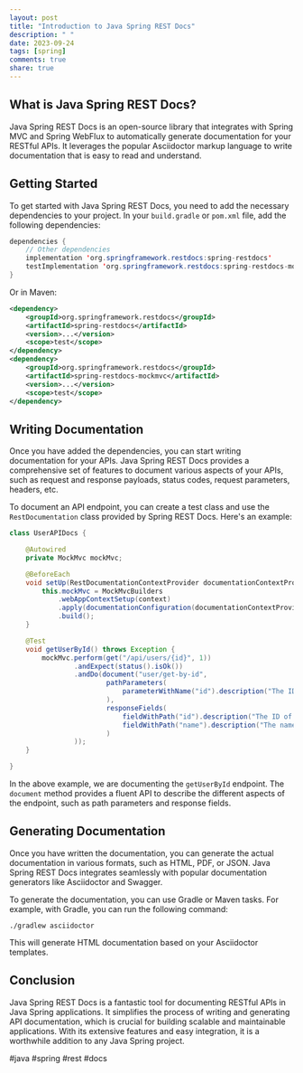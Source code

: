 ```yaml
---
layout: post
title: "Introduction to Java Spring REST Docs"
description: " "
date: 2023-09-24
tags: [spring]
comments: true
share: true
---
```


## What is Java Spring REST Docs?

Java Spring REST Docs is an open-source library that integrates with Spring MVC and Spring WebFlux to automatically generate documentation for your RESTful APIs. It leverages the popular Asciidoctor markup language to write documentation that is easy to read and understand.

## Getting Started

To get started with Java Spring REST Docs, you need to add the necessary dependencies to your project. In your `build.gradle` or `pom.xml` file, add the following dependencies:

```java
dependencies {
    // Other dependencies
    implementation 'org.springframework.restdocs:spring-restdocs'
    testImplementation 'org.springframework.restdocs:spring-restdocs-mockmvc'
}
```

Or in Maven:

```xml
<dependency>
    <groupId>org.springframework.restdocs</groupId>
    <artifactId>spring-restdocs</artifactId>
    <version>...</version>
    <scope>test</scope>
</dependency>
<dependency>
    <groupId>org.springframework.restdocs</groupId>
    <artifactId>spring-restdocs-mockmvc</artifactId>
    <version>...</version>
    <scope>test</scope>
</dependency>
```

## Writing Documentation

Once you have added the dependencies, you can start writing documentation for your APIs. Java Spring REST Docs provides a comprehensive set of features to document various aspects of your APIs, such as request and response payloads, status codes, request parameters, headers, etc.

To document an API endpoint, you can create a test class and use the `RestDocumentation` class provided by Spring REST Docs. Here's an example:

```java 
class UserAPIDocs {

    @Autowired
    private MockMvc mockMvc;

    @BeforeEach
    void setUp(RestDocumentationContextProvider documentationContextProvider) {
        this.mockMvc = MockMvcBuilders
            .webAppContextSetup(context)
            .apply(documentationConfiguration(documentationContextProvider))
            .build();
    }

    @Test
    void getUserById() throws Exception {
        mockMvc.perform(get("/api/users/{id}", 1))
                .andExpect(status().isOk())
                .andDo(document("user/get-by-id",
                        pathParameters(
                            parameterWithName("id").description("The ID of the user")
                        ),
                        responseFields(
                            fieldWithPath("id").description("The ID of the user"),
                            fieldWithPath("name").description("The name of the user")
                        )
                ));
    }

}
```

In the above example, we are documenting the `getUserById` endpoint. The `document` method provides a fluent API to describe the different aspects of the endpoint, such as path parameters and response fields.

## Generating Documentation

Once you have written the documentation, you can generate the actual documentation in various formats, such as HTML, PDF, or JSON. Java Spring REST Docs integrates seamlessly with popular documentation generators like Asciidoctor and Swagger.

To generate the documentation, you can use Gradle or Maven tasks. For example, with Gradle, you can run the following command:

```
./gradlew asciidoctor
```

This will generate HTML documentation based on your Asciidoctor templates.

## Conclusion

Java Spring REST Docs is a fantastic tool for documenting RESTful APIs in Java Spring applications. It simplifies the process of writing and generating API documentation, which is crucial for building scalable and maintainable applications. With its extensive features and easy integration, it is a worthwhile addition to any Java Spring project.

#java #spring #rest #docs